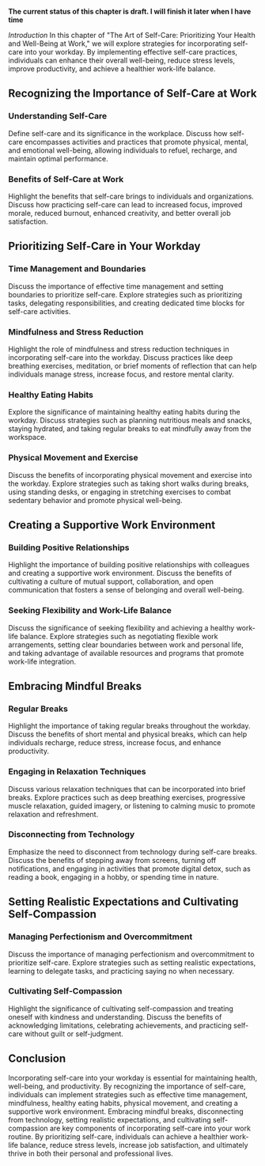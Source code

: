 **The current status of this chapter is draft. I will finish it later when I have time**

*Introduction* In this chapter of "The Art of Self-Care: Prioritizing Your Health and Well-Being at Work," we will explore strategies for incorporating self-care into your workday. By implementing effective self-care practices, individuals can enhance their overall well-being, reduce stress levels, improve productivity, and achieve a healthier work-life balance.

Recognizing the Importance of Self-Care at Work
-----------------------------------------------

### Understanding Self-Care

Define self-care and its significance in the workplace. Discuss how self-care encompasses activities and practices that promote physical, mental, and emotional well-being, allowing individuals to refuel, recharge, and maintain optimal performance.

### Benefits of Self-Care at Work

Highlight the benefits that self-care brings to individuals and organizations. Discuss how practicing self-care can lead to increased focus, improved morale, reduced burnout, enhanced creativity, and better overall job satisfaction.

Prioritizing Self-Care in Your Workday
--------------------------------------

### Time Management and Boundaries

Discuss the importance of effective time management and setting boundaries to prioritize self-care. Explore strategies such as prioritizing tasks, delegating responsibilities, and creating dedicated time blocks for self-care activities.

### Mindfulness and Stress Reduction

Highlight the role of mindfulness and stress reduction techniques in incorporating self-care into the workday. Discuss practices like deep breathing exercises, meditation, or brief moments of reflection that can help individuals manage stress, increase focus, and restore mental clarity.

### Healthy Eating Habits

Explore the significance of maintaining healthy eating habits during the workday. Discuss strategies such as planning nutritious meals and snacks, staying hydrated, and taking regular breaks to eat mindfully away from the workspace.

### Physical Movement and Exercise

Discuss the benefits of incorporating physical movement and exercise into the workday. Explore strategies such as taking short walks during breaks, using standing desks, or engaging in stretching exercises to combat sedentary behavior and promote physical well-being.

Creating a Supportive Work Environment
--------------------------------------

### Building Positive Relationships

Highlight the importance of building positive relationships with colleagues and creating a supportive work environment. Discuss the benefits of cultivating a culture of mutual support, collaboration, and open communication that fosters a sense of belonging and overall well-being.

### Seeking Flexibility and Work-Life Balance

Discuss the significance of seeking flexibility and achieving a healthy work-life balance. Explore strategies such as negotiating flexible work arrangements, setting clear boundaries between work and personal life, and taking advantage of available resources and programs that promote work-life integration.

Embracing Mindful Breaks
------------------------

### Regular Breaks

Highlight the importance of taking regular breaks throughout the workday. Discuss the benefits of short mental and physical breaks, which can help individuals recharge, reduce stress, increase focus, and enhance productivity.

### Engaging in Relaxation Techniques

Discuss various relaxation techniques that can be incorporated into brief breaks. Explore practices such as deep breathing exercises, progressive muscle relaxation, guided imagery, or listening to calming music to promote relaxation and refreshment.

### Disconnecting from Technology

Emphasize the need to disconnect from technology during self-care breaks. Discuss the benefits of stepping away from screens, turning off notifications, and engaging in activities that promote digital detox, such as reading a book, engaging in a hobby, or spending time in nature.

Setting Realistic Expectations and Cultivating Self-Compassion
--------------------------------------------------------------

### Managing Perfectionism and Overcommitment

Discuss the importance of managing perfectionism and overcommitment to prioritize self-care. Explore strategies such as setting realistic expectations, learning to delegate tasks, and practicing saying no when necessary.

### Cultivating Self-Compassion

Highlight the significance of cultivating self-compassion and treating oneself with kindness and understanding. Discuss the benefits of acknowledging limitations, celebrating achievements, and practicing self-care without guilt or self-judgment.

Conclusion
----------

Incorporating self-care into your workday is essential for maintaining health, well-being, and productivity. By recognizing the importance of self-care, individuals can implement strategies such as effective time management, mindfulness, healthy eating habits, physical movement, and creating a supportive work environment. Embracing mindful breaks, disconnecting from technology, setting realistic expectations, and cultivating self-compassion are key components of incorporating self-care into your work routine. By prioritizing self-care, individuals can achieve a healthier work-life balance, reduce stress levels, increase job satisfaction, and ultimately thrive in both their personal and professional lives.
